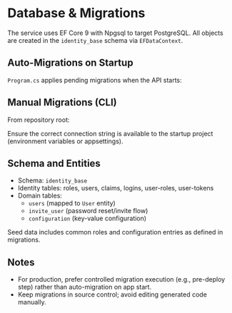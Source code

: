 # Database & Migrations

The service uses EF Core 9 with Npgsql to target PostgreSQL. All objects are created in the `identity_base` schema via `EFDataContext`.

## Auto-Migrations on Startup
`Program.cs` applies pending migrations when the API starts:

## Manual Migrations (CLI)
From repository root:

Ensure the correct connection string is available to the startup project (environment variables or appsettings).

## Schema and Entities
- Schema: `identity_base`
- Identity tables: roles, users, claims, logins, user-roles, user-tokens
- Domain tables:
  - `users` (mapped to `User` entity)
  - `invite_user` (password reset/invite flow)
  - `configuration` (key-value configuration)

Seed data includes common roles and configuration entries as defined in migrations.

## Notes
- For production, prefer controlled migration execution (e.g., pre-deploy step) rather than auto-migration on app start.
- Keep migrations in source control; avoid editing generated code manually.